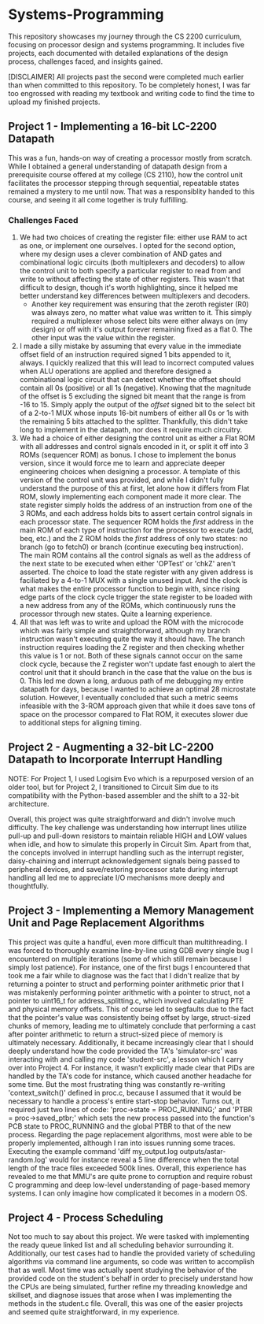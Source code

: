 # Systems-Programming
This repository showcases my journey through the CS 2200 curriculum, focusing on processor design and systems programming. It includes five projects, each documented with detailed explanations of the design process, challenges faced, and insights gained.

[DISCLAIMER]
All projects past the second were completed much earlier than when committed to this repository. To be completely honest, I was far too engrossed with reading my textbook and writing code to find the time to upload my finished projects. 

## Project 1 - Implementing a 16-bit LC-2200 Datapath
This was a fun, hands-on way of creating a processor mostly from scratch. While I obtained a general understanding of datapath design from a prerequisite course offered at my college (CS 2110), how the control unit facilitates the processor stepping through sequential, repeatable states remained a mystery to me until now. That was a responsiblity handed to this course, and seeing it all come together is truly fulfilling. 

### Challenges Faced 
1. We had two choices of creating the register file: either use RAM to act as one, or implement one ourselves. I opted for the second option, where my design uses a clever combination of AND gates and combinational logic circuits (both multiplexers and decoders) to allow the control unit to both specify a particular register to read from and write to without affecting the state of other registers. This wasn't that difficult to design, though it's worth highlighting, since it helped me better understand key differences between multiplexers and decoders.
    - Another key requirement was ensuring that the zeroth register (R0) was always zero, no matter what value was written to it. This simply required a multiplexer whose select bits were either always on (my design) or off with it's output forever remaining fixed as a flat 0. The other input was the value within the register.
2. I made a silly mistake by assuming that every value in the immediate offset field of an instruction required signed 1 bits appended to it, always. I quickly realized that this will lead to incorrect computed values when ALU operations are applied and therefore designed a combinational logic circuit that can detect whether the offset should contain all 0s (positive) or all 1s (negative). Knowing that the magnitude of the offset is 5 excluding the signed bit meant that the range is from -16 to 15. Simply apply the output of the *offset* signed bit to the select bit of a 2-to-1 MUX whose inputs 16-bit numbers of either all 0s or 1s with the remaining 5 bits attached to the splitter. Thankfully, this didn't take long to implement in the datapath, nor does it require much circuitry. 
3. We had a choice of either designing the control unit as either a Flat ROM with all addresses and control signals encoded in it, or split it off into 3 ROMs (sequencer ROM) as bonus. I chose to implement the bonus version, since it would force me to learn and appreciate deeper engineering choices when designing a processor. A template of this version of the control unit was provided, and while I didn't fully understand the purpose of this at first, let alone how it differs from Flat ROM, slowly implementing each component made it more clear. The state register simply holds the address of an instruction from one of the 3 ROMs, and each address holds bits to assert certain control signals in each processor state. The sequencer ROM holds the *first* address in the main ROM of each type of instruction for the processor to execute (add, beq, etc.) and the Z ROM holds the *first* address of only two states: no branch (go to fetch0) or branch (continue executing beq instruction). The main ROM contains all the control signals as well as the address of the next state to be executed when either 'OPTest' or 'chkZ' aren't asserted. The choice to load the state register with any given address is faciliated by a 4-to-1 MUX with a single unused input. And the clock is what makes the entire processor function to begin with, since rising edge parts of the clock cycle trigger the state register to be loaded with a new address from any of the ROMs, which continuously runs the processor through new states. Quite a learning experience.
4. All that was left was to write and upload the ROM with the microcode which was fairly simple and straightforward, although my branch instruction wasn't executing quite the way it should have. The branch instruction requires loading the Z register and then checking whether this value is 1 or not. Both of these signals cannot occur on the same clock cycle, because the Z register won't update fast enough to alert the control unit that it should branch in the case that the value on the bus is 0. This led me down a long, arduous path of me debugging my entire datapath for days, because I wanted to achieve an optimal 28 microstate solution. However, I eventually concluded that such a metric seems infeasible with the 3-ROM approach given that while it does save tons of space on the processor compared to Flat ROM, it executes slower due to additional steps for aligning timing.

## Project 2 - Augmenting a 32-bit LC-2200 Datapath to Incorporate Interrupt Handling
NOTE: For Project 1, I used Logisim Evo which is a repurposed version of an older tool, but for Project 2, I transitioned to Circuit Sim due to its compatibility with the Python-based assembler and the shift to a 32-bit architecture.

Overall, this project was quite straightforward and didn't involve much difficulty. The key challenge was understanding how interrupt lines utilize pull-up and pull-down resistors to maintain reliable HIGH and LOW values when idle, and how to simulate this properly in Circuit Sim. Apart from that, the concepts involved in interrupt handling such as the interrupt register, daisy-chaining and interrupt acknowledgement signals being passed to peripheral devices, and save/restoring processor state during interrupt handling all led me to appreciate I/O mechanisms more deeply and thoughtfully.

## Project 3 - Implementing a Memory Management Unit and Page Replacement Algorithms

This project was quite a handful, even more difficult than multithreading. I was forced to thoroughly examine line-by-line using GDB every single bug I encountered on multiple iterations (some of which still remain because I simply lost patience). For instance, one of the first bugs I encountered that took me a fair while to diagnose was the fact that I didn't realize that by returning a pointer to struct and performing pointer arithmetic prior that I was mistakenly performing pointer arithmetic with a pointer to struct, not a pointer to uint16_t for address_splitting.c, which involved calculating PTE and physical memory offsets. This of course led to segfaults due to the fact that the pointer's value was consistently being offset by large, struct-sized chunks of memory, leading me to ultimately conclude that performing a cast after pointer arithmetic to return a struct-sized piece of memory is ultimately necessary. Additionally, it became increasingly clear that I should deeply understand how the code provided the TA's 'simulator-src' was interacting with and calling my code 'student-src', a lesson which I carry over into Project 4. For instance, it wasn't explicitly made clear that PIDs are handled by the TA's code for instance, which caused another headache for some time. But the most frustrating thing was constantly re-writing 'context_switch()' defined in proc.c, because I assumed that it would be necessary to handle a process's entire start-stop behavior. Turns out, it required just two lines of code: 'proc->state = PROC_RUNNING;' and 'PTBR = proc->saved_ptbr;' which sets the new process passed into the function's PCB state to PROC_RUNNING and the global PTBR to that of the new process. Regarding the page replacement algorithms, most were able to be properly implemented, although I ran into issues running some traces. Executing the example command 'diff my_output.log outputs/astar-random.log' would for instance reveal a 5 line difference when the total length of the trace files exceeded 500k lines. Overall, this experience has revealed to me that MMU's are quite prone to corruption and require robust C programming and deep low-level understanding of page-based memory systems. I can only imagine how complicated it becomes in a modern OS.

## Project 4 - Process Scheduling

Not too much to say about this project. We were tasked with implementing the ready queue linked list and all scheduling behavior surrounding it. Additionally, our test cases had to handle the provided variety of scheduling algorithms via command line arguments, so code was written to accomplish that as well. Most time was actually spent studying the behavior of the provided code on the student's behalf in order to precisely understand how the CPUs are being simulated, further refine my threading knowledge and skillset, and diagnose issues that arose when I was implementing the methods in the student.c file. Overall, this was one of the easier projects and seemed quite straightforward, in my experience.

